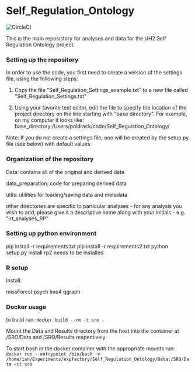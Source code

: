 # Self_Regulation_Ontology
![CircleCI](https://circleci.com/gh/poldrack/Self_Regulation_Ontology.svg?style=svg&circle-token=c2c503d9ef106e45769fa00ca689b3b10d882c9d)

This is the main reposistory for analyses and data for the UH2 Self Regulation Ontology project.

### Setting up the repository

In order to use the code, you first need to create a version of the settings file, using the following steps:

1. Copy the file "Self_Regulation_Settings_example.txt" to a new file called "Self_Regulation_Settings.txt"

2. Using your favorite text editor, edit the file to specify the location of the project directory on the line 
starting with "base directory".  For example, on my computer it looks like:
base_directory:/Users/poldrack/code/Self_Regulation_Ontology/

Note: If you do not create a settings file, one will be created by the setup.py file (see below) with default values

### Organization of the repository

Data: contains all of the original and derived data

data_preparation: code for preparing derived data

utils: utilities for loading/saving data and metadata

other directories are specific to particular analyses - for any analysis you wish to add, please give it a descriptive name along with your initials - e.g. "irt_analyses_RP"


### Setting up python environment

pip install -r requirements.txt
pip install -r requirements2.txt
python setup.py install
rp2 needs to be installed

### R setup
install:

missForest
psych
lme4
qgraph

### Docker usage

to build run:
`docker build --rm -t sro .`

Mount the Data and Results directory from the host into the container at /SRO/Data and /SRO/Results respectively

To start bash in the docker container with the appropriate mounts run:
`docker run --entrypoint /bin/bash -v /home/ian/Experiments/expfactory/Self_Regulation_Ontology/Data:/SRO/Data -it sro`
